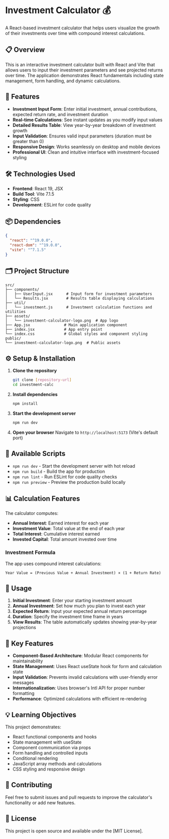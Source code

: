 # Investment Calculator 💰

A React-based investment calculator that helps users visualize the growth of their investments over time with compound interest calculations.

## 📋 Overview

This is an interactive investment calculator built with React and Vite that allows users to input their investment parameters and see projected returns over time. The application demonstrates React fundamentals including state management, form handling, and dynamic calculations.

## 🚀 Features

- **Investment Input Form**: Enter initial investment, annual contributions, expected return rate, and investment duration
- **Real-time Calculations**: See instant updates as you modify input values
- **Detailed Results Table**: View year-by-year breakdown of investment growth
- **Input Validation**: Ensures valid input parameters (duration must be greater than 0)
- **Responsive Design**: Works seamlessly on desktop and mobile devices
- **Professional UI**: Clean and intuitive interface with investment-focused styling

## 🛠️ Technologies Used

- **Frontend**: React 19, JSX
- **Build Tool**: Vite 7.1.5
- **Styling**: CSS
- **Development**: ESLint for code quality

## 📦 Dependencies

```json
{
  "react": "^19.0.0",
  "react-dom": "^19.0.0",
  "vite": "^7.1.5"
}
```

## 🗂️ Project Structure

```
src/
├── components/
│   ├── UserInput.jsx      # Input form for investment parameters
│   └── Results.jsx        # Results table displaying calculations
├── util/
│   └── investment.js      # Investment calculation functions and utilities
├── assets/
│   └── investment-calculator-logo.png  # App logo
├── App.jsx               # Main application component
├── index.jsx             # App entry point
└── index.css             # Global styles and component styling
public/
└── investment-calculator-logo.png  # Public assets
```

## ⚙️ Setup & Installation

1. **Clone the repository**
   ```bash
   git clone [repository-url]
   cd investment-calc
   ```

2. **Install dependencies**
   ```bash
   npm install
   ```

3. **Start the development server**
   ```bash
   npm run dev
   ```

4. **Open your browser**
   Navigate to `http://localhost:5173` (Vite's default port)

## 🔧 Available Scripts

- `npm run dev` - Start the development server with hot reload
- `npm run build` - Build the app for production
- `npm run lint` - Run ESLint for code quality checks
- `npm run preview` - Preview the production build locally

## 📊 Calculation Features

The calculator computes:
- **Annual Interest**: Earned interest for each year
- **Investment Value**: Total value at the end of each year
- **Total Interest**: Cumulative interest earned
- **Invested Capital**: Total amount invested over time

### Investment Formula
The app uses compound interest calculations:
```
Year Value = (Previous Value + Annual Investment) × (1 + Return Rate)
```

## 📱 Usage

1. **Initial Investment**: Enter your starting investment amount
2. **Annual Investment**: Set how much you plan to invest each year
3. **Expected Return**: Input your expected annual return percentage
4. **Duration**: Specify the investment time frame in years
5. **View Results**: The table automatically updates showing year-by-year projections

## 🔧 Key Features

- **Component-Based Architecture**: Modular React components for maintainability
- **State Management**: Uses React useState hook for form and calculation state
- **Input Validation**: Prevents invalid calculations with user-friendly error messages
- **Internationalization**: Uses browser's Intl API for proper number formatting
- **Performance**: Optimized calculations with efficient re-rendering

## 💡 Learning Objectives

This project demonstrates:
- React functional components and hooks
- State management with useState
- Component communication via props
- Form handling and controlled inputs
- Conditional rendering
- JavaScript array methods and calculations
- CSS styling and responsive design

## 🤝 Contributing

Feel free to submit issues and pull requests to improve the calculator's functionality or add new features.

## 📄 License

This project is open source and available under the [MIT License].